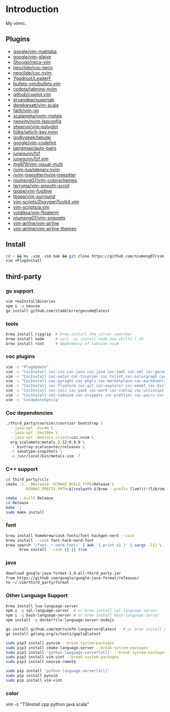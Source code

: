 # Introduction

My vimrc.

## Plugins

- [google/vim-maktaba](https://github.com/google/vim-maktaba)
- [google/vim-glaive](https://github.com/google/vim-glaive)
- [Shougo/neco-vim](https://github.com/Shougo/neco-vim)
- [neoclide/coc-neco](https://github.com/neoclide/coc-neco)
- [neoclide/coc.nvim](https://github.com/neoclide/coc.nvim)
- [Yggdroot/LeaderF](https://github.com/Yggdroot/LeaderF)
- [bullets-vim/bullets.vim](https://github.com/bullets-vim/bullets.vim)
- [codota/tabnine-nvim](https://github.com/codota/tabnine-nvim)
- [github/copilot.vim](https://github.com/github/copilot.vim)
- [ervandew/supertab](https://github.com/ervandew/supertab)
- [derekwyatt/vim-scala](https://github.com/derekwyatt/vim-scala)
- [fatih/vim-go](https://github.com/fatih/vim-go)
- [scalameta/nvim-metals](https://github.com/scalameta/nvim-metals)
- [neovim/nvim-lspconfig](https://github.com/neovim/nvim-lspconfig)
- [sheerun/vim-polyglot](https://github.com/sheerun/vim-polyglot)
- [folke/which-key.nvim](https://github.com/folke/which-key.nvim)
- [godlygeek/tabular](https://github.com/godlygeek/tabular)
- [google/vim-codefmt](https://github.com/google/vim-codefmt)
- [jiangmiao/auto-pairs](https://github.com/jiangmiao/auto-pairs)
- [junegunn/fzf](https://github.com/junegunn/fzf)
- [junegunn/fzf.vim](https://github.com/junegunn/fzf.vim)
- [mg979/vim-visual-multi](https://github.com/mg979/vim-visual-multi)
- [nvim-lua/plenary.nvim](https://github.com/nvim-lua/plenary.nvim)
- [nvim-treesitter/nvim-treesitter](https://github.com/nvim-treesitter/nvim-treesitter)
- [niumeng07/vim-colorschemes](https://github.com/niumeng07/vim-colorschemes)
- [terryma/vim-smooth-scroll](https://github.com/terryma/vim-smooth-scroll)
- [tpope/vim-fugitive](https://github.com/tpope/vim-fugitive)
- [tpope/vim-surround](https://github.com/tpope/vim-surround)
- [vim-scripts/DoxygenToolkit.vim](https://github.com/vim-scripts/DoxygenToolkit.vim)
- [vim-scripts/a.vim](https://github.com/vim-scripts/a.vim)
- [voldikss/vim-floaterm](https://github.com/voldikss/vim-floaterm)
- [niumeng07/vim-snippets](https://github.com/niumeng07/vim-snippets)
- [vim-airline/vim-airline](https://github.com/vim-airline/vim-airline)
- [vim-airline/vim-airline-themes](https://github.com/vim-airline/vim-airline-themes)

## Install

```sh
cd ~ && mv .vim .vim.bak && git clone https://github.com/niumeng07/vim.git .vim --recursive
vim +PlugInstall
```

## third-party

### go support

```sh
vim +GoInstallBinaries
npm i -g neovim
go install github.com/stamblerre/gocode@latest
```

### tools

```sh
brew install ripgrip  # brew install the_silver_searcher
brew install node     # curl -sL install-node.now.sh/lts | sh
brew install rust     # dependency of tabnine-nvim
```

### coc plugins

```sh
vim -c "PlugUpdate"
vim -c "CocInstall coc-css coc-json coc-java coc-yaml coc-xml coc-gocode coc-go coc-html"
vim -c "CocInstall coc-vetur coc-tsserver coc-tslint coc-solargraph coc-rls coc-lists"
vim -c "CocInstall coc-pyright coc-phpls coc-marketplace coc-markdownlint"
vim -c "CocInstall coc-floaterm coc-git coc-explorer coc-emmet coc-dictionary"
vim -c "CocInstall coc-calc coc-yank coc-word coc-vimlsp coc-ultisnips coc-translator coc-tag"
vim -c "CocInstall coc-tabnine coc-snippets coc-prettier coc-pairs coc-lua"
vim -c 'CocUpdateSync|q'
```

### Coc dependencies

```sh
./third_party/coursier/coursier bootstrap \
  --java-opt -Xss4m \
  --java-opt -Xms100m \
  --java-opt -Dmetals.client=coc.nvim \
  org.scalameta:metals_2.12:0.9.9 \
  -r bintray:scalacenter/releases \
  -r sonatype:snapshots \
  -o /usr/local/bin/metals-vim -f
```

### C++ support

```sh
cd third_party/ccls
cmake -S. -BRelease -DCMAKE_BUILD_TYPE=Release \
        -DCMAKE_PREFIX_PATH=$(realpath $(brew --prefix llvm))/*/lib/cmake/

cmake --build Release
cd Release
make -j
sudo make install
```

### font

```sh
brew install homebrew/cask-fonts/font-hackgen-nerd --cask
brew install --cask font-hack-nerd-font
brew search '/font-.*-nerd-font/' | awk '{ print $1 }' | xargs -I{} \
      brew install --cask {} || true
```

### java

```sh
download google-java-format-1.9-all-third_party.jar
from https://github.com/google/google-java-format/releases/
to ~/.vim/third_party/format
```

### Other Language Support

```sh
brew install lua-language-server
npm i -g sql-language-server  # or brew install sql-language-server
npm i -g bash-language-server # or brew install bash-language-server
npm install -g dockerfile-language-server-nodejs

go install github.com/mattn/efm-langserver@latest   # or brew install efm-langserver
go install golang.org/x/tools/gopls@latest

sudo pip3 install pynvim --break-system-packages
sudo pip3 install cmake-language-server --break-system-packages
sudo pip3 install 'python-language-server[all]' --break-system-packages
sudo pip3 install vim-vint --break-system-packages
sudo pip3 install neovim-remote

sudo pip install 'python-language-server[all]'
sudo pip install pynvim
sudo pip install vim-vint
```

### color
vim -c "TSInstall cpp python java scala"
